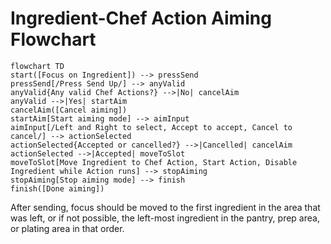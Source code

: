Ingredient-Chef Action Aiming Flowchart
=======================================

```mermaid
flowchart TD
start([Focus on Ingredient]) --> pressSend
pressSend[/Press Send Up/] --> anyValid
anyValid{Any valid Chef Actions?} -->|No| cancelAim
anyValid -->|Yes| startAim
cancelAim([Cancel aiming])
startAim[Start aiming mode] --> aimInput
aimInput[/Left and Right to select, Accept to accept, Cancel to cancel/] --> actionSelected
actionSelected{Accepted or cancelled?} -->|Cancelled| cancelAim
actionSelected -->|Accepted| moveToSlot
moveToSlot[Move Ingredient to Chef Action, Start Action, Disable Ingredient while Action runs] --> stopAiming
stopAiming[Stop aiming mode] --> finish
finish([Done aiming])
```

After sending, focus should be moved to the first ingredient in the area that was left, or if not possible, the
left-most ingredient in the pantry, prep area, or plating area in that order.
